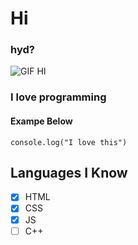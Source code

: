 # Hi 

### hyd?

![GIF HI](https://media.tenor.com/4czelFhAYTIAAAAC/hi-hello.gif)

### I love programming

#### Exampe Below

```
console.log("I love this")
```
## Languages I Know

 - [x] HTML
 - [x] CSS
 - [x] JS
- [ ] C++
